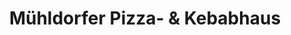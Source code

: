 ---
title: "Mühldorfer Pizza- & Kebabhaus"
url: /muehldorf-a-inn/muehldorfer-pizza-und-kebabhaus/
---